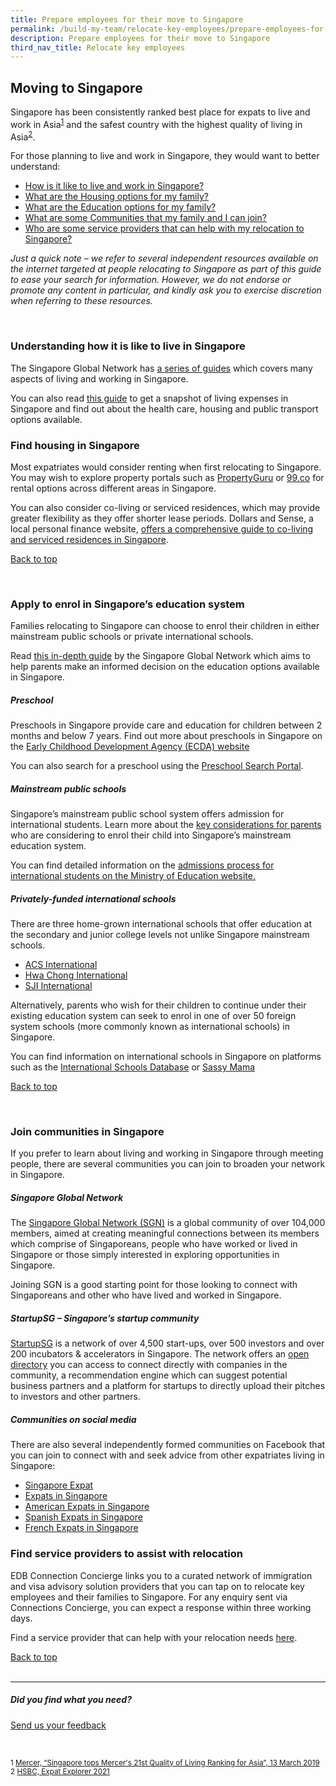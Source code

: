 ```yaml
---
title: Prepare employees for their move to Singapore
permalink: /build-my-team/relocate-key-employees/prepare-employees-for-move-to-sg/
description: Prepare employees for their move to Singapore
third_nav_title: Relocate key employees
---
```

## Moving to Singapore


Singapore has been consistently ranked best place for expats to live and work in Asia<sup><a href="#ftn1">1</a></sup> and the safest country with the highest quality of living in Asia<sup><a href="#ftn2">2</a></sup>. 

For those planning to live and work in Singapore, they would want to better understand:
* [How is it like to live and work in Singapore?](#understanding-how-it-is-like-to-live-in-singapore)
* [What are the Housing options for my family?](#find-housing-in-singapore)
* [What are the Education options for my family?](#apply-to-enrol-in-singapores-education-system)
* [What are some Communities that my family and I can join?](#join-communities-in-singapore)
* [Who are some service providers that can help with my relocation to Singapore?](#find-service-providers-to-assist-with-relocation)

_Just a quick note – we refer to several independent resources available on the internet targeted at people relocating to Singapore as part of this guide to ease your search for information. However, we do not endorse or promote any content in particular, and kindly ask you to exercise discretion when referring to these resources._

<br>

### Understanding how it is like to live in Singapore

The Singapore Global Network has <a target="_blank" href="https://singaporeglobalnetwork.gov.sg/guides/">a series of guides</a> which covers many aspects of living and working in Singapore.

You can also read <a target="_blank" href="https://www.edb.gov.sg/en/setting-up-in-singapore/business-guides/guide-to-living-in-singapore.html">this guide</a> to get a snapshot of living expenses in Singapore and find out about the health care, housing and public transport options available.


### Find housing in Singapore

Most expatriates would consider renting when first relocating to Singapore. You may wish to explore property portals such as <a target="_blank" href="https://www.propertyguru.com.sg/">PropertyGuru</a> or <a target="_blank" href="https://www.99.co/">99.co</a> for rental options across different areas in Singapore.

You can also consider co-living or serviced residences, which may provide greater flexibility as they offer shorter lease periods. Dollars and Sense, a local personal finance website, <a target="_blank" href="https://dollarsandsense.sg/price-guide-co-living-spaces-serviced-apartments/">offers a comprehensive guide to co-living and serviced residences in Singapore</a>.

[Back to top](#moving-to-singapore)<br>

<br>



### Apply to enrol in Singapore’s education system

Families relocating to Singapore can choose to enrol their children in either mainstream public schools or private international schools.

Read <a target="_blank" href="https://singaporeglobalnetwork.gov.sg/guides/education-in-sg/">this in-depth guide</a> by the Singapore Global Network which aims to help parents make an informed decision on the education options available in Singapore.

##### Preschool

Preschools in Singapore provide care and education for children between 2 months and below 7 years. Find out more about preschools in Singapore on the <a target="_blank" href="https://www.ecda.gov.sg/parents/choosing-a-preschool/choosing-a-preschool-for-your-child">Early Childhood Development Agency (ECDA) website</a>

You can also search for a preschool using the <a target="_blank" href="https://go.gov.sg/ecda-psp">Preschool Search Portal</a>.

##### Mainstream  public schools

Singapore’s mainstream public school system offers admission for international students. Learn more about the <a target="_blank" href="https://www.moe.gov.sg/international-students/studying-in-singapore">key considerations for parents</a> who are considering to enrol their child into Singapore’s mainstream education system.

You can find detailed information on the <a target="_blank" href="https://www.moe.gov.sg/international-students/admission">admissions process for international students on the Ministry of Education website.</a>

##### Privately-funded international schools

There are three home-grown international schools that offer education at the secondary and junior college levels not unlike Singapore mainstream schools.

* <a target="_blank" href="https://www.acsinternational.edu.sg/">ACS International </a>
* <a target="_blank" href="http://www.hcis.edu.sg/">Hwa Chong International </a>
* <a target="_blank" href="http://www.sji-international.com.sg/">SJI International </a>

Alternatively, parents who wish for their children to continue under their existing education system can seek to enrol in one of over 50 foreign system schools (more commonly known as international schools) in Singapore.

You can find information on international schools in Singapore on platforms such as the <a target="_blank" href="https://www.international-schools-database.com/in/singapore">International Schools Database</a> or <a target="_blank" href="https://www.sassymamasg.com/schools-guide/">Sassy Mama</a>

[Back to top](#moving-to-singapore)<br>

<br>



### Join communities in Singapore

If you prefer to learn about living and working in Singapore through meeting people, there are several communities you can join to broaden your network in Singapore.

##### Singapore Global Network

The <a target="_blank" href="https://singaporeglobalnetwork.gov.sg">Singapore Global Network (SGN)</a> is a global community of over 104,000 members, aimed at creating meaningful connections between its members which comprise of Singaporeans, people who have worked or lived in Singapore or those simply interested in exploring opportunities in Singapore.

Joining SGN is a good starting point for those looking to connect with Singaporeans and other who have lived and worked in Singapore.

##### StartupSG – Singapore’s startup community

<a target="_blank" href="https://www.startupsg.gov.sg/">StartupSG</a> is a network of over 4,500 start-ups, over 500 investors and over 200 incubators &amp; accelerators in Singapore. The network offers an <a target="_blank" href="https://www.startupsg.gov.sg/directory/startups/">open directory</a> you can access to connect directly with companies in the community, a recommendation engine which can suggest potential business partners and a platform for startups to directly upload their pitches to investors and other partners.

##### Communities on social media

There are also several independently formed communities on Facebook that you can join to connect with and seek advice from other expatriates living in Singapore:

* <a target="_blank" href="https://www.facebook.com/groups/SingaporeExpatscom">Singapore Expat </a>
* <a target="_blank" href="https://www.facebook.com/groups/124648157604640">Expats in Singapore </a>
* <a target="_blank" href="https://www.facebook.com/groups/americansinsingapore">American Expats in Singapore</a>
* <a target="_blank" href="https://www.facebook.com/groups/spanishinsingapore/">Spanish Expats in Singapore </a>
* <a target="_blank" href="https://www.facebook.com/groups/frenchinsingapore/">French Expats in Singapore </a>


### Find service providers to assist with relocation

EDB Connection Concierge links you to a curated network of immigration and visa advisory solution providers that you can tap on to relocate key employees and their families to Singapore. For any enquiry sent via Connections Concierge, you can expect a response within three working days.

Find a service provider that can help with your relocation needs <a target="_blank" href="https://www.edb.gov.sg/connections-concierge/service-providers.html?tab=general-service-providers&amp;servicecategory=recruitment&amp;hrsolutions">here</a>.


	
[Back to top](#moving-to-singapore)<br><br>


<hr>

##### Did you find what you need?
[Send us your feedback](https://form.gov.sg/642693623cb98f001239be0d)

<br>

<sub>1 <a target="_blank" href="https://www.mercer.com.sg/newsroom/2019-quality-of-living-survey.html" id="ftn1">Mercer, “Singapore tops Mercer's 21st Quality of Living Ranking for Asia”, 13 March 2019</a><br>
2 <a target="_blank" href="https://www.expat.hsbc.com/expat-explorer/league-table/" id="ftn2">HSBC, Expat Explorer 2021</a>
	</sub>
